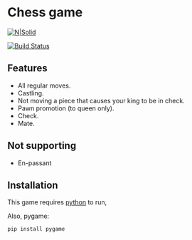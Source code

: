 <h1 class="code-line" data-line-start=0 data-line-end=1 ><a id="Chess_game_0"></a>Chess game</h1>
<p class="has-line-data" data-line-start="2" data-line-end="3"><a href="https://nodesource.com/products/nsolid"><img src="https://cdn.pixabay.com/photo/2017/09/08/20/29/chess-2730034_1280.jpg" alt="N|Solid"></a></p>
<p class="has-line-data" data-line-start="4" data-line-end="5"><a href="https://travis-ci.org/joemccann/dillinger"><img src="https://travis-ci.org/joemccann/dillinger.svg?branch=master" alt="Build Status"></a></p>
<h2 class="code-line" data-line-start=6 data-line-end=7 ><a id="Features_6"></a>Features</h2>
<ul>
<li class="has-line-data" data-line-start="8" data-line-end="9">All regular moves.</li>
<li class="has-line-data" data-line-start="9" data-line-end="10">Castling.</li>
<li class="has-line-data" data-line-start="10" data-line-end="11">Not moving a piece that causes your king to be in check.</li>
<li class="has-line-data" data-line-start="11" data-line-end="12">Pawn promotion (to queen only).</li>
<li class="has-line-data" data-line-start="12" data-line-end="13">Check.</li>
<li class="has-line-data" data-line-start="13" data-line-end="15">Mate.</li>
</ul>
<h2 class="code-line" data-line-start=15 data-line-end=16 ><a id="Not_supporting_15"></a>Not supporting</h2>
<ul>
<li class="has-line-data" data-line-start="16" data-line-end="17">En-passant</li>
</ul>
<h2 class="code-line" data-line-start=19 data-line-end=20 ><a id="Installation_19"></a>Installation</h2>
<p class="has-line-data" data-line-start="21" data-line-end="22">This game requires <a href="https://www.python.org/downloads/">python</a> to run,</p>
<p class="has-line-data" data-line-start="23" data-line-end="24">Also, pygame:</p>
<pre><code class="has-line-data" data-line-start="26" data-line-end="28" class="language-sh">pip install pygame
</code></pre>
